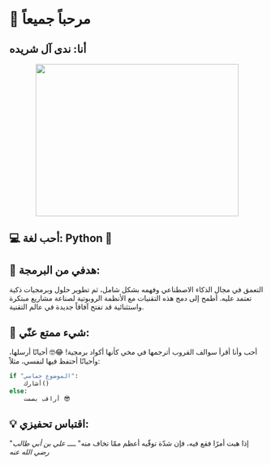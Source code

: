 # 👋 مرحباً جميعاً
## أنا: ندى آل شريده

<p align="center">
    <img src="images/git nada" width="400" height="300"/>
</p>

## 💻 أحب لغة: Python 🐍

## 🎯 هدفي من البرمجة:
التعمق في مجال الذكاء الاصطناعي وفهمه بشكل شامل، ثم تطوير حلول وبرمجيات ذكية تعتمد عليه.
أطمح إلى دمج هذه التقنيات مع الأنظمة الروبوتية لصناعة مشاريع مبتكرة واستثنائية قد تفتح آفاقاً جديدة في عالم التقنية.

## 🤔 شيء ممتع عنّي:
أحب وأنا أقرأ سوالف القروب أترجمها في مخي كأنها أكواد برمجية! 😂🤓
أحيانًا أرسلها، وأحيانًا أحتفظ فيها لنفسي، مثلاً:
```python
if "الموضوع حماسي":
    أشارك()
else:
    أراقب بصمت 😎
```


## 💡 اقتباس تحفيزي:
"إذا هبت أمرًا فقع فيه، فإن شدّة توقّيه أعظم ممّا تخاف منه"
               *ــــ علي بن أبي طالب رضي الله عنه*

